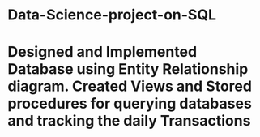 # Data-Science-project-on-SQL
# Designed and Implemented Database using Entity Relationship diagram. Created Views and Stored procedures for querying databases and tracking  the daily Transactions 
